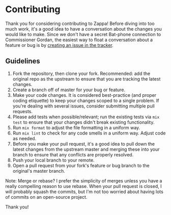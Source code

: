 # Contributing

Thank you for considering contributing to Zappa! Before diving into too much work, it's a good idea to have a conversation about the changes you would like to make. Since we don't have a secret Bat-phone connection to Commissioner Gordan, the easiest way to float a conversation about a feature or bug is by [creating an issue in the tracker](https://github.com/fireproofsocks/zappa/issues).


## Guidelines 

1. Fork the repository, then clone your fork. Recommended: add the original repo as the upstream to ensure that you are tracking the latest changes.
2. Create a branch off of master for your bug or feature.
3. Make your code changes. It is considered best-practice (and proper coding etiquette) to keep your changes scoped to a single problem. If you're dealing with several issues, consider submitting multiple pull requests.
4. Please add tests when possible/relevant; run the existing tests via `mix test` to ensure that your changes didn't break existing functionality.
5. Run `mix format` to adjust the file formatting in a uniform way.
6. Run `mix lint` to check for any code smells in a uniform way. Adjust code as needed.
7. Before you make your pull request, it's a good idea to pull down the latest changes from the upstream master and merging these into your branch to ensure that any conflicts are properly resolved.
8. Push your local branch to your remote.
9. Open a pull request from your fork's feature or bug branch to the original's master branch. 

Note: Merge or rebase? I prefer the simplicity of merges unless you have a really compelling reason to use rebase.  When your pull request is closed, I will probably squash the commits, but I'm not too worried about having lots of commits on an open-source project.

Thank you! 